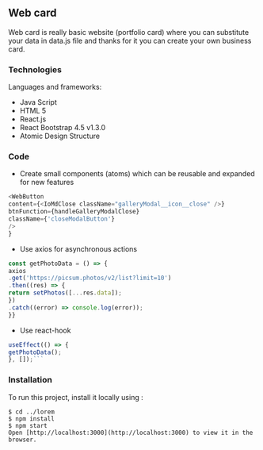 <h2> Web card </h2>

Web card is really basic website (portfolio card) where you can substitute your data in data.js file and thanks for it you can create your own business card.

### Technologies

Languages and frameworks:

- Java Script
- HTML 5
- React.js
- React Bootstrap 4.5 v1.3.0
- Atomic Design Structure

### Code

- Create small components (atoms) which can be reusable and expanded for new features

```javascript
<WebButton
content={<IoMdClose className="galleryModal__icon__close" />}
btnFunction={handleGalleryModalClose}
className={'closeModalButton'}
/>
}
```

- Use axios for asynchronous actions

```javascript
const getPhotoData = () => {
axios
.get('https://picsum.photos/v2/list?limit=10')
.then((res) => {
return setPhotos([...res.data]);
})
.catch((error) => console.log(error));
}}
```

- Use react-hook

````javascript
useEffect(() => {
getPhotoData();
}, []);```
````
### Installation
To run this project, install it locally using :

```
$ cd ../lorem
$ npm install
$ npm start
Open [http://localhost:3000](http://localhost:3000) to view it in the browser.
```
